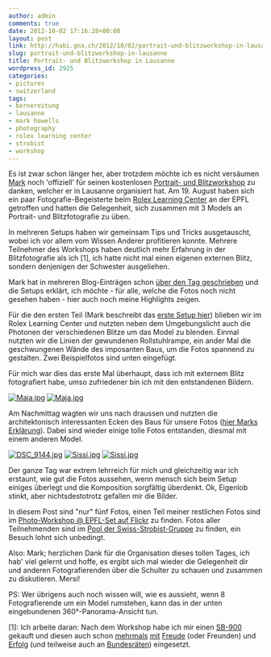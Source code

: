 ```yaml
---
author: admin
comments: true
date: 2012-10-02 17:16:28+00:00
layout: post
link: http://habi.gna.ch/2012/10/02/portrait-und-blitzworkshop-in-lausanne/
slug: portrait-und-blitzworkshop-in-lausanne
title: Portrait- und Blitzworkshop in Lausanne
wordpress_id: 2925
categories:
- pictures
- switzerland
tags:
- bernereitung
- lausanne
- mark howells
- photography
- rolex learning center
- strobist
- workshop
---
```


Es ist zwar schon länger her, aber trotzdem möchte ich es nicht versäumen [Mark](http://permanenttourist.ch) noch 'offiziell' für seinen kostenlosen [Portrait- und Blitzworkshop](http://www.facebook.com/events/133545773452122/) zu danken, welcher er in Lausanne organisiert hat. Am 19. August haben sich ein paar Fotografie-Begeisterte beim [Rolex Learning Center](http://habi.gna.ch/2012/06/13/das-rolex-learning-center-an-der-epfl-in-lausanne-revisited/) an der EPFL getroffen und hatten die Gelegenheit, sich zusammen mit 3 Models an Portrait- und Blitzfotografie zu üben.




In mehreren Setups haben wir gemeinsam Tips und Tricks ausgetauscht, wobei ich vor allem vom Wissen Anderer profitieren konnte. Mehrere Teilnehmer des Workshops haben deutlich mehr Erfahrung in der Blitzfotografie als ich [1], ich hatte nicht mal einen eigenen externen Blitz, sondern denjenigen der Schwester ausgeliehen.




Mark hat in mehreren Blog-Einträgen schon [über den Tag geschrieben](http://permanenttourist.ch/blog/2012/08/portrait-and-lighting-workshop-in-lausanne/) und die Setups erklärt, ich möchte - für alle, welche die Fotos noch nicht gesehen haben - hier auch noch meine Highlights zeigen.




Für die den ersten Teil (Mark beschreibt das [erste Setup hier](http://permanenttourist.ch/blog/2012/08/lighting-workshop-in-lausanne-setup-one/)) blieben wir im Rolex Learning Center und nutzten neben dem Umgebungslicht auch die Photonen der verschiedenen Blitze um das Model zu blenden. Einmal nutzten wir die Linien der gewundenen Rollstuhlrampe, ein ander Mal die geschwungenen Wände des imposanten Baus, um die Fotos spannend zu gestalten. Zwei Beispielfotos sind unten eingefügt.




Für mich war dies das erste Mal überhaupt, dass ich mit externem Blitz fotografiert habe, umso zufriedener bin ich mit den entstandenen Bildern.




[![Maja.jpg](http://habi.gna.ch/wp-content/uploads/2012/10/Maja-tm.jpg)](http://habi.gna.ch/wp-content/uploads/2012/10/Maja.jpg) [![Maja.jpg](http://habi.gna.ch/wp-content/uploads/2012/10/Maja-tm1.jpg)](http://habi.gna.ch/wp-content/uploads/2012/10/Maja1.jpg)


  



Am Nachmittag wagten wir uns nach draussen und nutzten die architektonisch interessanten Ecken des Baus für unsere Fotos ([hier Marks Erklärung](http://permanenttourist.ch/blog/2012/08/lighting-workshop-in-lausanne-setup-two/)). Dabei sind wieder einige tolle Fotos entstanden, diesmal mit einem anderen Model.




  

[![DSC_9144.jpg](http://habi.gna.ch/wp-content/uploads/2012/10/DSC_9144-tm.jpg)](http://habi.gna.ch/wp-content/uploads/2012/10/DSC_9144.jpg) [![Sissi.jpg](http://habi.gna.ch/wp-content/uploads/2012/10/Sissi-tm.jpg)](http://habi.gna.ch/wp-content/uploads/2012/10/Sissi.jpg) [![Sissi.jpg](http://habi.gna.ch/wp-content/uploads/2012/10/Sissi-tm1.jpg)](http://habi.gna.ch/wp-content/uploads/2012/10/Sissi1.jpg)


  



Der ganze Tag war extrem lehrreich für mich und gleichzeitig war ich erstaunt, wie gut die Fotos aussehen, wenn mensch sich beim Setup einiges überlegt und die Komposition sorgfältig überdenkt. Ok, Eigenlob stinkt, aber nichtsdestotrotz gefallen mir die Bilder.




In diesem Post sind "nur" fünf Fotos, einen Teil meiner restlichen Fotos sind im [Photo-Workshop @ EPFL-Set auf Flickr](http://www.flickr.com/photos/habi/sets/72157631145740440/) zu finden. Fotos aller Teilnehmenden sind im [Pool der Swiss-Strobist-Gruppe](http://www.flickr.com/groups/swiss-strobist/pool/tags/rolex2012/) zu finden, ein Besuch lohnt sich unbedingt.  





Also: Mark; herzlichen Dank für die Organisation dieses tollen Tages, ich hab' viel gelernt und hoffe, es ergibt sich mal wieder die Gelegenheit dir und anderen Fotografierenden über die Schulter zu schauen und zusammen zu diskutieren. Mersi!




PS: Wer übrigens auch noch wissen will, wie es aussieht, wenn 8 Fotografierende um ein Model rumstehen, kann das in der unten eingebundenen 360°-Panorama-Ansicht tun.




  





[1]: Ich arbeite daran: Nach dem Workshop habe ich mir einen [SB-900](http://www.kenrockwell.com/nikon/sb900.htm) gekauft und diesen auch schon [mehrmals](http://www.flickr.com/photos/79112147@N00/7939354584) [mit](http://www.flickr.com/photos/79112147@N00/7924707540) [Freude](http://www.flickr.com/photos/79112147@N00/7924696436) (oder Freunden) und [Erfolg](http://www.flickr.com/photos/79112147@N00/7924705974) (und teilweise auch an [Bundesräten](http://www.flickr.com/photos/chfoundation/8030049540/in/set-72157631636396499)) eingesetzt.
